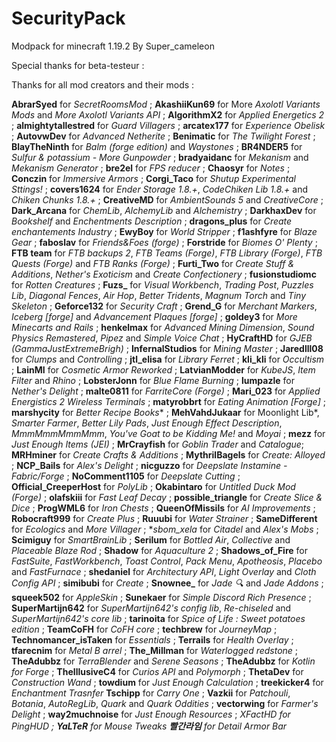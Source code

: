 # SecurityPack
Modpack for minecraft 1.19.2
By Super_cameleon

Special thanks for beta-testeur :

Thanks for all mod creators and their mods :

**AbrarSyed** for *SecretRoomsMod* ;
**AkashiiKun69** for More *Axolotl Variants Mods* and *More Axolotl Variants API* ;
**AlgorithmX2** for *Applied Energetics 2* ;
**almightytallestred** for *Guard Villagers* ;
**arcatex177** for *Experience Obelisk* ;
**AutovwDev** for *Advanced Netherite* ;
**Benimatic** for *The Twilight Forest* ;
**BlayTheNinth** for *Balm (forge edition)* and *Waystones* ;
**BR4NDER5** for *Sulfur & potassium - More Gunpowder* ;
**bradyaidanc** for *Mekanism* and *Mekanism Generator* ;
**bre2el** for *FPS reducer* ;
**Chaosyr** for *Notes* ;
**Conczin** for *Immersive Armors* ;
**Corgi_Taco** for *Shutup Experimental Sttings!* ;
**covers1624** for *Ender Storage 1.8.+*, *CodeChiken Lib 1.8.+* and *Chiken Chunks 1.8.+* ;
**CreativeMD** for *AmbientSounds 5* and *CreativeCore* ;
**Dark_Arcana** for *ChemLib*, *AlchemyLib* and *Alchemistry* ;
**DarkhaxDev** for *Bookshelf* and *Enchentments Description* ;
**dragons_plus** for *Create enchantements Industry* ;
**EwyBoy** for *World Stripper* ;
**f1ashfyre** for *Blaze Gear* ;
**faboslav** for *Friends&Foes (forge)* ;
**Forstride** for *Biomes O' Plenty* ;
**FTB team** for *FTB backups 2*, *FTB Teams (Forge)*, *FTB Library (Forge)*, *FTB Quests (Forge)* and *FTB Ranks (Forge)* ;
**Furti_Two** for *Create Stuff & Additions*, *Nether's Exoticism* and *Create Confectionery* ;
**fusionstudiomc** for *Rotten Creatures* ;
**Fuzs_** for *Visual Workbench*, *Trading Post*, *Puzzles Lib*, *Diagonal Fences*, *Air Hop*, *Better Tridents*, *Magnum Torch* and *Tiny Skeleton* ;
**Geforce132** for *Security Craft* ;
**Grend_G** for *Merchant Markers*, *Iceberg [forge]* and *Advancement Plaques [forge]* ;
**goldey3** for *More Minecarts and Rails* ;
**henkelmax** for *Advanced Mining Dimension*, *Sound Physics Remastered*, *Pipez* and *Simple Voice Chat* ;
**HyCraftHD** for *GJEB (GammaJustExtremeBrigh)* ;
**InfernalStudios** for *Mining Master* ;
**Jaredlll08** for *Clumps* and *Controlling* ;
**jtl_elisa** for *Library Ferret* ;
**kli_kli** for *Occultism* ;
**LainMI** for *Cosmetic Armor Reworked* ;
**LatvianModder** for *KubeJS*, *Item Filter* and *Rhino* ;
**LobsterJonn** for *Blue Flame Burning* ;
**lumpazle** for *Nether's Delight* ;
**malte0811** for *FarriteCore (Forge)* ;
**Mari_023** for *Applied Energistics 2 Wireless Terminals* ;
**matyrobbrt** for *Eating Animation [Forge]* ;
**marshycity** for *Better Recipe Books** ;
**MehVahdJukaar** for Moonlight Lib*, *Smarter Farmer*, *Better Lily Pads*, *Just Enough Effect Description*, *MmmMmmMmmMmm*, *You've Goat to be Kidding Me!* and *Moyai* ;
**mezz** for *Just Enough Items (JEI)* ;
**MrCrayfish** for *Goblin Trader* and *Catalogue*;
**MRHminer** for *Create Crafts & Additions* ;
**MythrilBagels** for *Create: Alloyed* ;
**NCP_Bails** for *Alex's Delight* ;
**nicguzzo** for *Deepslate Instamine - Fabric/Forge* ;
**NoComment1105** for *Deepslate Cutting* ;
**Official_CreeperHost** for *PolyLib* ;
**Okabintaro** for *Untitled Duck Mod (Forge)* ;
**olafskiii** for *Fast Leaf Decay* ;
**possible_triangle** for *Create Slice & Dice* ;
**ProgWML6** for *Iron Chests* ;
**QueenOfMissils** for *AI Improvements* ;
**Robocraft999** for *Create Plus* ;
**Ruuubi** for *Water Strainer* ;
**SameDifferent** for *Ecologics* and *More Villager* ;
**sbom_xela* for *Citadel* and *Alex's Mobs* ;
**Scimiguy** for *SmartBrainLib* ;
**Serilum** for *Bottled Air*, *Collective* and *Placeable Blaze Rod* ;
**Shadow** for *Aquaculture 2* ;
**Shadows_of_Fire** for *FastSuite*, *FastWorkbench*, *Toast Control*, *Pack Menu*, *Apotheosis*, *Placebo* and *FastFurnace* ;
**shedaniel** for *Architectury API*, *Light Overlay* and *Cloth Config API* ;
**simibubi** for *Create* ;
**Snownee_** for *Jade 🔍* and *Jade Addons* ;
**squeek502** for *AppleSkin* ;
**Sunekaer** for *Simple Discord Rich Presence* ;
**SuperMartijn642** for *SuperMartijn642's config lib*, *Re-chiseled* and *SuperMartijn642's core lib* ;
**tarinoita** for *Spice of Life : Sweet potatoes edition* ;
**TeamCoFH** for *CoFH core* ;
**techbrew** for  *JourneyMap* ;
**Technomancer_isTaken** for *Essentials* ;
**Terrails** for *Health Overlay* ;
**tfarecnim** for *Metal B arrel* ;
**The_Millman** for *Waterlogged redstone* ;
**TheAdubbz** for *TerraBlender* and *Serene Seasons* ;
**TheAdubbz** for *Kotlin for Forge* ;
**TheIllusiveC4** for *Curios API* and *Polymorph* ;
**ThetaDev** for *Construction Wand* ;
**towdium** for *Just Enough Calculation* ;
**treekicker4** for *Enchantment Trasnfer*
**Tschipp** for *Carry One* ;
**Vazkii** for *Patchouli*, *Botania*, *AutoRegLib*, *Quark* and *Quark Oddities* ;
**vectorwing** for *Farmer's Delight* ;
**way2muchnoise** for *Just Enough Resources* ;
**XFactHD* for *PingHUD* ;
**YaLTeR** for *Mouse Tweaks*
**빨간라임** for Detail Armor Bar*
